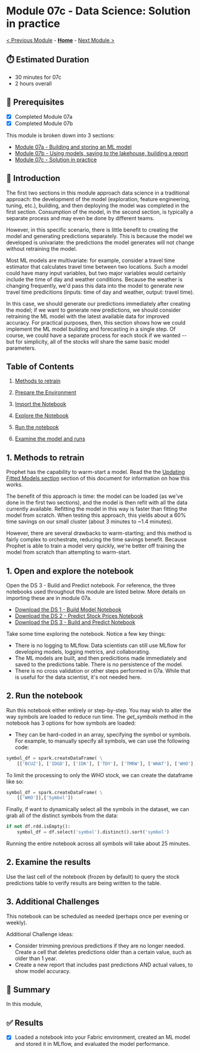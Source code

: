 # Module 07c - Data Science: Solution in practice

[< Previous Module](./modules/module07b.md) - **[Home](../README.md)** - [Next Module >](./module10.md)

## :stopwatch: Estimated Duration

* 30 minutes for 07c
* 2 hours overall

## :thinking: Prerequisites

- [x] Completed Module 07a
- [x] Completed Module 07b

This module is broken down into 3 sections:
* [Module 07a - Building and storing an ML model](./module07b.md)
* [Module 07b - Using models, saving to the lakehouse, building a report](./module07b.md)
* [Module 07c - Solution in practice](./module07c.md)

## :loudspeaker: Introduction

The first two sections in this module approach data science in a traditional approach: the development of the model (exploration, feature engineering, tuning, etc.), building, and then deploying the model was completed in the first section. Consumption of the model, in the second section, is typically a separate process and may even be done by different teams.

However, in this specific scenario, there is little benefit to creating the model and generating predictions separately. This is because the model we developed is univariate: the predictions the model generates will not change without retraining the model. 

Most ML models are multivariate: for example, consider a travel time estimator that calculates travel time between two locations. Such a model could have many input variables, but two major variables would certainly include the time of day and weather conditions. Because the weather is changing frequently, we'd pass this data into the model to generate new travel time predicitions (inputs: time of day and weather, output: travel time).

In this case, we should generate our predictions immediately after creating the model; if we want to generate new predictions, we should consider retraining the ML model with the latest available data for improved accuracy. For practical purposes, then, this section shows how we could implement the ML model building and forecasting in a single step. Of course, we could have a separate process for each stock if we wanted -- but for simplicity, all of the stocks will share the same basic model parameters.

## Table of Contents

1. [Methods to retrain](#1-methods-to-retrain)

2. [Prepare the Environment](#2-prepare-the-environment)
3. [Import the Notebook](#3-import-the-notebook)
4. [Explore the Notebook](#4-explore-the-notebook)
5. [Run the notebook](#5-run-the-notebook)
6. [Examine the model and runs](#6-examine-the-model-and-runs)

## 1. Methods to retrain

Prophet has the capability to warm-start a model. Read the the [Updating Fitted Models section](https://facebook.github.io/prophet/docs/additional_topics.html) section of this document for information on how this works. 

The benefit of this approach is time: the model can be loaded (as we've done in the first two sections), and the model is then refit with all the data currently available. Refitting the model in this way is faster than fitting the model from scratch. When testing this approach, this yields about a 60% time savings on our small cluster (about 3 minutes to ~1.4 minutes). 

However, there are several drawbacks to warm-starting; and this method is fairly complex to orchestrate, reducing the time savings benefit. Because Prophet is able to train a model very quickly, we're better off training the model from scratch than attempting to warm-start.

## 1. Open and explore the notebook

Open the DS 3 - Build and Predict notebook. For reference, the three notebooks used throughout this module are listed below. More details on importing these are in module 07a.

* [Download the DS 1 - Build Model Notebook](<../resources/module07/DS 1 - Build Model.ipynb>)
* [Download the DS 2 - Predict Stock Prices Notebook](<../resources/module07/DS 2 - Predict Stock Prices.ipynb>)
* [Download the DS 3 - Build and Predict Notebook](<../resources/module07/DS 3 - Build and Predict.ipynb>)

Take some time exploring the notebook. Notice a few key things:

* There is no logging to MLflow. Data scientists can still use MLflow for developing models, logging metrics, and collaborating. 
* The ML models are built, and then predicitions made immediately and saved to the predictions table. There is no persistence of the model.
* There is no cross validation or other steps performed in 07a. While that is useful for the data scientist, it's not needed here.

## 2. Run the notebook

Run this notebook either entirely or step-by-step. You may wish to alter the way symbols are loaded to reduce run time. The *get_symbols* method in the notebook has 3 options for how symbols are loaded:

* They can be hard-coded in an array, specifying the symbol or symbols. For example, to manually specify all symbols, we can use the following code:

```python
symbol_df = spark.createDataFrame( \
    [['BCUZ'], ['IDGD'], ['IDK'], ['TDY'], ['TMRW'], ['WHAT'], ['WHO'], ['WHY']],['Symbol'])
```

To limit the processing to only the *WHO* stock, we can create the dataframe like so:

```python
symbol_df = spark.createDataFrame( \
    [['WHO']],['Symbol'])
```

Finally, if want to dynamically select all the symbols in the dataset, we can grab all of the distinct symbols from the data:

```python
if not df.rdd.isEmpty():
    symbol_df = df.select('symbol').distinct().sort('symbol')
```

Running the entire notebook across all symbols will take about 25 minutes.

## 2. Examine the results

Use the last cell of the notebook (frozen by default) to query the stock predictions table to verify results are being written to the table.

## 3. Additional Challenges

This notebook can be scheduled as needed (perhaps once per evening or weekly). 


Additional Challenge ideas:

* Consider trimming previous predictions if they are no longer needed. Create a cell that deletes predictions older than a certain value, such as older than 1 year.
* Create a new report that includes past predictions AND actual values, to show model accuracy.

## :tada: Summary

In this module, 

## :white_check_mark: Results

- [x] Loaded a notebook into your Fabric environment, created an ML model and stored it in MLflow, and evaluated the model performance.

